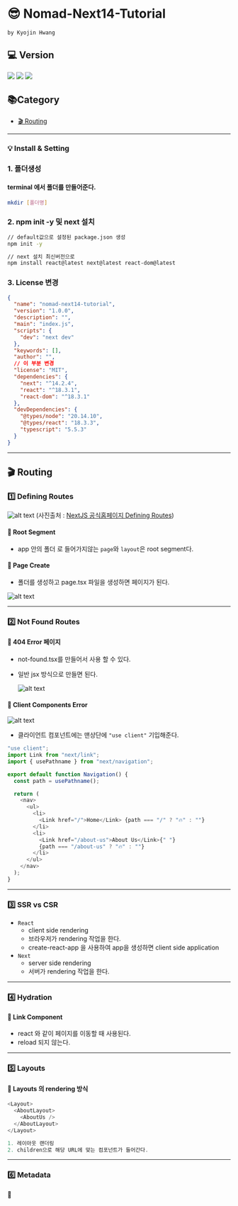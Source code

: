 # 😎 Nomad-Next14-Tutorial

`by Kyojin Hwang`

## 💻 Version

<img src="https://img.shields.io/badge/Node.js 20.12.1-339933?style=for-the-badge&logo=Node.js&logoColor=white">
<img src="https://img.shields.io/badge/NPM 10.5.0-346?style=for-the-badge&logo=npm&logoColor=red">
<img src="https://img.shields.io/badge/NPM 14.2.4-000000?style=for-the-badge&logo=next.js&logoColor=white">

## 📚Category

- [🎬 Routing](#-Routing)

---

### 💡 Install & Setting

### 1. 폴더생성

#### terminal 에서 폴더를 만들어준다.

```bash
mkdir [폴더명]
```

### 2. npm init -y 및 next 설치

```bash
// default값으로 설정된 package.json 생성
npm init -y

// next 설치 최신버전으로
npm install react@latest next@latest react-dom@latest
```

### 3. License 변경

```json
{
  "name": "nomad-next14-tutorial",
  "version": "1.0.0",
  "description": "",
  "main": "index.js",
  "scripts": {
    "dev": "next dev"
  },
  "keywords": [],
  "author": "",
  // 이 부분 변경
  "license": "MIT",
  "dependencies": {
    "next": "^14.2.4",
    "react": "^18.3.1",
    "react-dom": "^18.3.1"
  },
  "devDependencies": {
    "@types/node": "20.14.10",
    "@types/react": "18.3.3",
    "typescript": "5.5.3"
  }
}
```

---

## 🎬 Routing

### 1️⃣ Defining Routes

![alt text](image.png)
(사진출처 : [NextJS 공식홈페이지 Defining Routes](https://nextjs.org/docs/app/building-your-application/routing/defining-routes))

#### 🎈 Root Segment

- app 안의 폴더 로 들어가지않는 `page`와 `layout`은 root segment다.

#### 🎈 Page Create

- 폴더를 생성하고 page.tsx 파일을 생성하면 페이지가 된다.

![alt text](route-create.png)

---

### 2️⃣ Not Found Routes

#### 🎈 404 Error 페이지

- not-found.tsx를 만들어서 사용 할 수 있다.
- 일반 jsx 방식으로 만들면 된다.

  ![alt text](route-404.png)

#### 🎈 Client Components Error

![alt text](image-1.png)

- 클라이언트 컴포넌트에는 맨상단에 `"use client"` 기입해준다.

```javascript
"use client";
import Link from "next/link";
import { usePathname } from "next/navigation";

export default function Navigation() {
  const path = usePathname();

  return (
    <nav>
      <ul>
        <li>
          <Link href="/">Home</Link> {path === "/" ? "🔥" : ""}
        </li>
        <li>
          <Link href="/about-us">About Us</Link>{" "}
          {path === "/about-us" ? "🔥" : ""}
        </li>
      </ul>
    </nav>
  );
}
```

---

### 3️⃣ SSR vs CSR

- `React`
  - client side rendering
  - 브라우저가 rendering 작업을 한다.
  - create-react-app 을 사용하여 app을 생성하면 client side application
- `Next`
  - server side rendering
  - 서버가 rendering 작업을 한다.

---

### 4️⃣ Hydration

#### 🎈 Link Component

- react 와 같이 페이지를 이동할 때 사용된다.
- reload 되지 않는다.

---

### 5️⃣ Layouts

#### 🎈 Layouts 의 rendering 방식

```javascript
<Layout>
  <AboutLayout>
    <AboutUs />
  </AboutLayout>
</Layout>

1. 레이아웃 랜더링
2. children으로 해당 URL에 맞는 컴포넌트가 들어간다.
```

---

### 6️⃣ Metadata

#### 🎈
